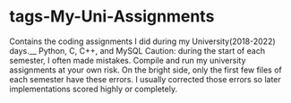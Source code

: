 # tags-My-Uni-Assignments
Contains the coding assignments I did during my University(2018-2022) days.__
Python, C, C++, and MySQL
Caution: during the start of each semester, I often made mistakes.  Compile and run my university assignments at your own risk.
On the bright side, only the first few files of each semester have these errors.
I usually corrected those errors so later implementations scored highly or completely.
